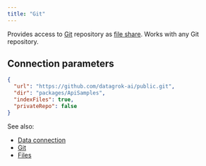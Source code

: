 ```yaml
---
title: "Git"
---
```


Provides access to [Git](https://git-scm.com/) repository as [file share](files.md). Works with any Git repository.

## Connection parameters

```json
{
  "url": "https://github.com/datagrok-ai/public.git",
  "dir": "packages/ApiSamples",
  "indexFiles": true,
  "privateRepo": false
}
```

See also:

* [Data connection](../../access.md#data-connection)
* [Git](https://git-scm.com/)
* [Files](files.md)
